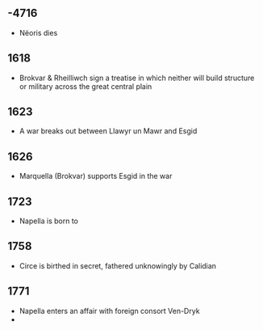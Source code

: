 ## -4716
- Nëoris dies 
## 1618
- Brokvar & Rheilliwch sign a treatise in which neither will build structure or military across the great central plain
## 1623 
- A war breaks out between Llawyr un Mawr and Esgid
## 1626
- Marquella (Brokvar) supports Esgid in the war
## 1723
- Napella is born to
## 1758
- Circe is birthed in secret, fathered unknowingly by Calidian
## 1771
- Napella enters an affair with foreign consort Ven-Dryk
- 